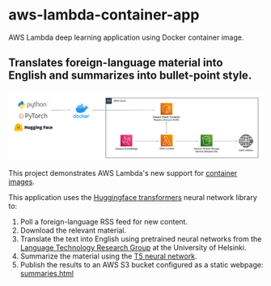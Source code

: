 # aws-lambda-container-app
AWS Lambda deep learning application using Docker container image.

## Translates foreign-language material into English and summarizes into bullet-point style.

![AWS Lambda containers project architecture](MJH-AWS-Lambda-containers.png)

This project demonstrates AWS Lambda's new support for [container images](https://aws.amazon.com/blogs/aws/new-for-aws-lambda-container-image-support/).

This application uses the [Huggingface transformers](https://huggingface.co/transformers/) neural network library to:

1. Poll a foreign-language RSS feed for new content.
2. Download the relevant material.
3. Translate the text into English using pretrained neural networks from the [Language Technology Research Group](https://blogs.helsinki.fi/language-technology/) at the University of Helsinki.
4. Summarize the material using the [T5 neural network](https://arxiv.org/abs/1910.10683).
5. Publish the results to an AWS S3 bucket configured as a static webpage: [summaries.html](http://web-translation-summarization.s3-website-us-west-1.amazonaws.com/)
